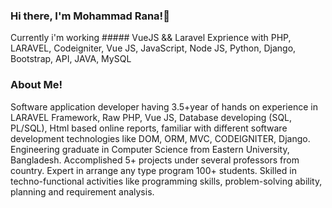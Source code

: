 ### Hi there, I'm Mohammad Rana!👋

<!--
**mdranacse19/mdranacse19** is a ✨ _special_ ✨ repository because its `README.md` (this file) appears on your GitHub profile.

Here are some ideas to get you started:

- 🔭 I’m currently working on ...
- 🌱 I’m currently learning ...
- 👯 I’m looking to collaborate on ...
- 🤔 I’m looking for help with ...
- 💬 Ask me about ...
- 📫 How to reach me: ...
- 😄 Pronouns: ...
- ⚡ Fun fact: ...
-->

Currently i'm working ##### VueJS && Laravel
Exprience with PHP, LARAVEL, Codeigniter, Vue JS, JavaScript, Node JS, Python, Django, Bootstrap, API, JAVA, MySQL

### About Me!
Software application developer having 3.5+year of hands on experience in LARAVEL Framework, Raw PHP, Vue JS, Database
developing (SQL, PL/SQL), Html based online reports, familiar with different software development technologies like DOM,
ORM, MVC, CODEIGNITER, Django. Engineering graduate in Computer Science from Eastern University, Bangladesh.
Accomplished 5+ projects under several professors from country. Expert in arrange any type program 100+ students. Skilled in
techno-functional activities like programming skills, problem-solving ability, planning and requirement analysis.
